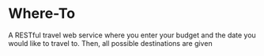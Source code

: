 # Where-To
A RESTful travel web service where you enter your budget and the date you would like to travel to. Then, all possible destinations are given

